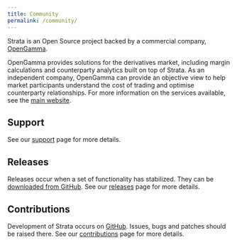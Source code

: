 ```yaml
---
title: Community
permalink: /community/
---
```


Strata is an Open Source project backed by a commercial company, [OpenGamma](https://opengamma.com).

OpenGamma provides solutions for the derivatives market, including margin calculations and counterparty analytics
built on top of Strata. As an independent company, OpenGamma can provide an objective view to help
market participants understand the cost of trading and optimise counterparty relationships.
For more information on the services available, see the [main website](https://opengamma.com).


## Support
See our [support]({{site.baseurl}}/support) page for more details.

## Releases
Releases occur when a set of functionality has stabilized.
They can be [downloaded from GitHub](https://github.com/OpenGamma/Strata/releases).
See our [releases]({{site.baseurl}}/releases) page for more details.

## Contributions
Development of Strata occurs on [GitHub](https://github.com/OpenGamma/Strata).
Issues, bugs and patches should be raised there.
See our [contributions]({{site.baseurl}}/contributions) page for more details.
